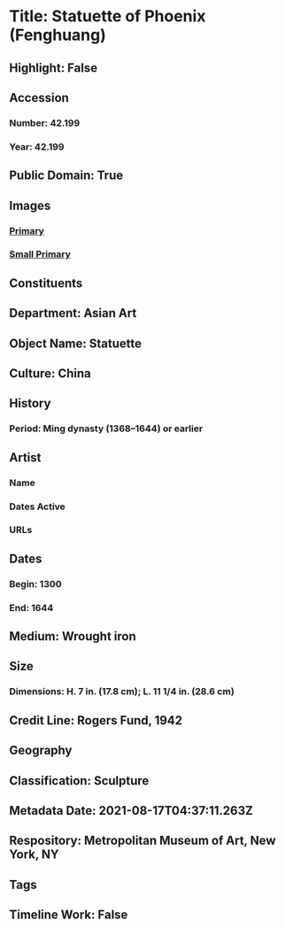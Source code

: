 # Title: Statuette of Phoenix (Fenghuang)
## Highlight: False
## Accession
### Number: 42.199
### Year: 42.199
## Public Domain: True
## Images
### [Primary](https://images.metmuseum.org/CRDImages/as/original/LC-42_199_001.jpg)
### [Small Primary](https://images.metmuseum.org/CRDImages/as/web-large/LC-42_199_001.jpg)
## Constituents
## Department: Asian Art
## Object Name: Statuette
## Culture: China
## History
### Period: Ming dynasty (1368–1644) or earlier
## Artist
### Name
### Dates Active
### URLs
## Dates
### Begin: 1300
### End: 1644
## Medium: Wrought iron
## Size
### Dimensions: H. 7 in. (17.8 cm); L. 11 1/4 in. (28.6 cm)
## Credit Line: Rogers Fund, 1942
## Geography
## Classification: Sculpture
## Metadata Date: 2021-08-17T04:37:11.263Z
## Respository: Metropolitan Museum of Art, New York, NY
## Tags
## Timeline Work: False
